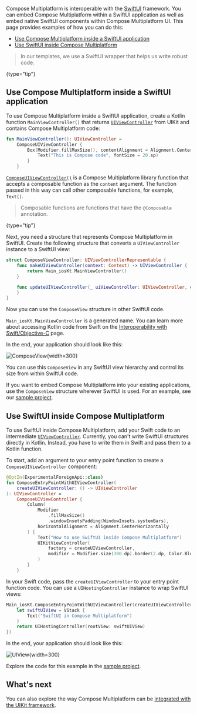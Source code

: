 [//]: # (title: Integration with the SwiftUI framework)

Compose Multiplatform is interoperable with the [SwiftUI](https://developer.apple.com/xcode/swiftui/) framework.
You can embed Compose Multiplatform within a SwiftUI application as well as embed native SwiftUI components within
Compose Multiplatform UI. This page provides examples of how you can do this:

* [Use Compose Multiplatform inside a SwiftUI application](#use-compose-multiplatform-inside-a-swiftui-application)
* [Use SwiftUI inside Compose Multiplatform](#use-swiftui-inside-compose-multiplatform)

> In our templates, we use a SwiftUI wrapper that helps us write robust code.
>
{type="tip"}

## Use Compose Multiplatform inside a SwiftUI application

To use Compose Multiplatform inside a SwiftUI application, create a Kotlin function `MainViewController()` that
returns [`UIViewController`](https://developer.apple.com/documentation/uikit/uiviewcontroller/) from UIKit
and contains Compose Multiplatform code:

```kotlin
fun MainViewController(): UIViewController =
    ComposeUIViewController {
        Box(Modifier.fillMaxSize(), contentAlignment = Alignment.Center) {
            Text("This is Compose code", fontSize = 20.sp)
        }
    }
```

[`ComposeUIViewController()`](https://github.com/JetBrains/compose-multiplatform-core/blob/5b487914cc20df24187f9ddf54534dfec30f6752/compose/ui/ui/src/uikitMain/kotlin/androidx/compose/ui/window/ComposeWindow.uikit.kt)
is a Compose Multiplatform library function that accepts a composable function as the `content` argument.
The function passed in this way can call other composable functions, for example, `Text()`.

> Composable functions are functions that have the `@Composable` annotation.
>
{type="tip"}

Next, you need a structure that represents Compose Multiplatform in SwiftUI.
Create the following structure that converts a `UIViewController` instance to a SwiftUI view:

```swift
struct ComposeViewController: UIViewControllerRepresentable {
    func makeUIViewController(context: Context) -> UIViewController {
        return Main_iosKt.MainViewController()
    }

    func updateUIViewController(_ uiViewController: UIViewController, context: Context) {
    }
}
```

Now you can use the `ComposeView` structure in other SwiftUI code.

`Main_iosKt.MainViewController` is a generated
name. You can learn more about accessing Kotlin code from Swift on the [Interoperability with Swift/Objective-C](https://kotlinlang.org/docs/native-objc-interop.html#top-level-functions-and-properties)
page.

In the end, your application should look like this:

![ComposeView](compose-view.png){width=300}

You can use this `ComposeView` in any SwiftUI view hierarchy and control its size from within SwiftUI code.

If you want to embed Compose Multiplatform into your existing applications, use the `ComposeView` structure wherever
SwiftUI is used.
For an example, see our [sample project](https://github.com/JetBrains/compose-multiplatform/tree/master/examples/interop/ios-compose-in-swiftui).

## Use SwiftUI inside Compose Multiplatform

To use SwiftUI inside Compose Multiplatform, add your Swift code to an
intermediate [`UIViewController`](https://developer.apple.com/documentation/uikit/uiviewcontroller/).
Currently, you can't write SwiftUI structures directly in Kotlin. Instead, you have to write them in Swift
and pass them to a Kotlin function.

To start, add an argument to your entry point function to create a `ComposeUIViewController` component:

```kotlin
@OptIn(ExperimentalForeignApi::class)
fun ComposeEntryPointWithUIViewController(
    createUIViewController: () -> UIViewController
): UIViewController =
    ComposeUIViewController {
        Column(
            Modifier
                .fillMaxSize()
                .windowInsetsPadding(WindowInsets.systemBars),
            horizontalAlignment = Alignment.CenterHorizontally
        ) {
            Text("How to use SwiftUI inside Compose Multiplatform")
            UIKitViewController(
                factory = createUIViewController,
                modifier = Modifier.size(300.dp).border(2.dp, Color.Blue),
            )
        }
    }
```

In your Swift code, pass the `createUIViewController` to your entry point function code.
You can use a `UIHostingController` instance to wrap SwiftUI views:

```swift
Main_iosKt.ComposeEntryPointWithUIViewController(createUIViewController: { () -> UIViewController in
    let swiftUIView = VStack {
        Text("SwiftUI in Compose Multiplatform")
    }
    return UIHostingController(rootView: swiftUIView)
})
```

In the end, your application should look like this:

![UIView](uiview.png){width=300}

Explore the code for this example in
the [sample project](https://github.com/JetBrains/compose-multiplatform/tree/master/examples/interop/ios-swiftui-in-compose).

## What's next

You can also explore the way Compose Multiplatform can be [integrated with the UIKit framework](compose-uikit-integration).